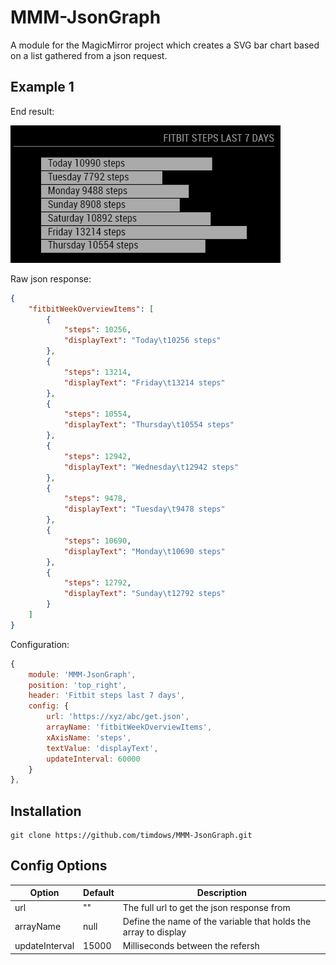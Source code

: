 # MMM-JsonGraph
A module for the MagicMirror project which creates a SVG bar chart based on a list gathered from a json request.

## Example 1
End result:

![](example1.png)

Raw json response:

```json
{
    "fitbitWeekOverviewItems": [
        {
            "steps": 10256,
            "displayText": "Today\t10256 steps"
        },
        {
            "steps": 13214,
            "displayText": "Friday\t13214 steps"
        },
        {
            "steps": 10554,
            "displayText": "Thursday\t10554 steps"
        },
        {
            "steps": 12942,
            "displayText": "Wednesday\t12942 steps"
        },
        {
            "steps": 9478,
            "displayText": "Tuesday\t9478 steps"
        },
        {
            "steps": 10690,
            "displayText": "Monday\t10690 steps"
        },
        {
            "steps": 12792,
            "displayText": "Sunday\t12792 steps"
        }
    ]
}
```

Configuration:

```javascript
{
	module: 'MMM-JsonGraph',
	position: 'top_right',
	header: 'Fitbit steps last 7 days',
	config: {
		url: 'https://xyz/abc/get.json',
		arrayName: 'fitbitWeekOverviewItems',
		xAxisName: 'steps',
		textValue: 'displayText',
		updateInterval: 60000
	}
},
```

## Installation
````
git clone https://github.com/timdows/MMM-JsonGraph.git
````

## Config Options
| **Option** | **Default** | **Description** |
| --- | --- | --- |
| url | "" | The full url to get the json response from |
| arrayName | null | Define the name of the variable that holds the array to display |
| updateInterval | 15000 | Milliseconds between the refersh |